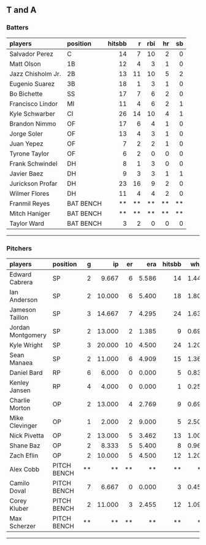 ## T and A

### Batters

 
|players           |position  | hitsbb|  r| rbi| hr| sb| 
|:-----------------|:---------|------:|--:|---:|--:|--:| 
|Salvador Perez    |C         |     14|  7|  10|  2|  0| 
|Matt Olson        |1B        |     12|  4|   3|  1|  0| 
|Jazz Chisholm Jr. |2B        |     13| 11|  10|  5|  2| 
|Eugenio Suarez    |3B        |     18|  1|   3|  1|  0| 
|Bo Bichette       |SS        |     17|  7|   6|  2|  0| 
|Francisco Lindor  |MI        |     11|  4|   6|  2|  1| 
|Kyle Schwarber    |CI        |     26| 14|  10|  4|  1| 
|Brandon Nimmo     |OF        |     17|  6|   4|  1|  0| 
|Jorge Soler       |OF        |     13|  4|   3|  1|  0| 
|Juan Yepez        |OF        |      7|  2|   2|  1|  0| 
|Tyrone Taylor     |OF        |      6|  2|   0|  0|  0| 
|Frank Schwindel   |DH        |      8|  1|   3|  0|  0| 
|Javier Baez       |DH        |      9|  3|   3|  1|  1| 
|Jurickson Profar  |DH        |     23| 16|   9|  2|  0| 
|Wilmer Flores     |DH        |     11|  4|   4|  2|  0| 
|Franmil Reyes     |BAT BENCH |     **| **|  **| **| **| 
|Mitch Haniger     |BAT BENCH |     **| **|  **| **| **| 
|Taylor Ward       |BAT BENCH |      3|  2|   0|  0|  0| 


* * *

### Pitchers

 
|players           |position    |  g|     ip| er|   era| hitsbb|  whip| so|  w| sv| 
|:-----------------|:-----------|--:|------:|--:|-----:|------:|-----:|--:|--:|--:| 
|Edward Cabrera    |SP          |  2|  9.667|  6| 5.586|     14| 1.448|  6|  1|  0| 
|Ian Anderson      |SP          |  2| 10.000|  6| 5.400|     18| 1.800|  8|  1|  0| 
|Jameson Taillon   |SP          |  3| 14.667|  7| 4.295|     24| 1.636| 16|  2|  0| 
|Jordan Montgomery |SP          |  2| 13.000|  2| 1.385|      9| 0.692| 10|  2|  0| 
|Kyle Wright       |SP          |  3| 20.000| 10| 4.500|     24| 1.200| 22|  2|  0| 
|Sean Manaea       |SP          |  2| 11.000|  6| 4.909|     15| 1.364|  8|  1|  0| 
|Daniel Bard       |RP          |  6|  6.000|  0| 0.000|      5| 0.833|  8|  0|  3| 
|Kenley Jansen     |RP          |  4|  4.000|  0| 0.000|      1| 0.250|  5|  0|  4| 
|Charlie Morton    |OP          |  2| 13.000|  4| 2.769|      9| 0.692| 21|  0|  0| 
|Mike Clevinger    |OP          |  1|  2.000|  2| 9.000|      5| 2.500|  2|  0|  0| 
|Nick Pivetta      |OP          |  2| 13.000|  5| 3.462|     13| 1.000| 14|  1|  0| 
|Shane Baz         |OP          |  2|  8.333|  5| 5.400|      8| 0.960|  9|  0|  0| 
|Zach Eflin        |OP          |  2| 10.000|  5| 4.500|     12| 1.200|  6|  0|  0| 
|Alex Cobb         |PITCH BENCH | **|     **| **|    **|     **|    **| **| **| **| 
|Camilo Doval      |PITCH BENCH |  7|  6.667|  0| 0.000|      3| 0.450| 10|  2|  3| 
|Corey Kluber      |PITCH BENCH |  2| 11.000|  3| 2.455|     12| 1.091|  8|  1|  0| 
|Max Scherzer      |PITCH BENCH | **|     **| **|    **|     **|    **| **| **| **| 


* * *


